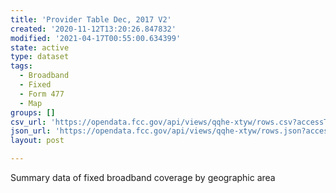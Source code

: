 ```yaml
---
title: 'Provider Table Dec, 2017 V2'
created: '2020-11-12T13:20:26.847832'
modified: '2021-04-17T00:55:00.634399'
state: active
type: dataset
tags:
  - Broadband
  - Fixed
  - Form 477
  - Map
groups: []
csv_url: 'https://opendata.fcc.gov/api/views/qqhe-xtyw/rows.csv?accessType=DOWNLOAD'
json_url: 'https://opendata.fcc.gov/api/views/qqhe-xtyw/rows.json?accessType=DOWNLOAD'
layout: post

---
```

Summary data of fixed broadband coverage by geographic area
